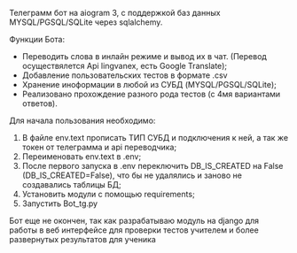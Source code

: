 Телеграмм бот на aiogram 3, с поддержкой баз данных MYSQL/PGSQL/SQLite через sqlalchemy.

Функции Бота:

* Переводить слова в инлайн режиме и вывод их в чат. (Перевод осуществялется Api lingvanex, есть Google Translate);
* Добавление пользовательских тестов в формате .csv
* Хранение иноформации в любой из СУБД (MYSQL/PGSQL/SQLite);
* Реализовано прохождение разного рода тестов (с 4мя вариантами ответов).


Для начала пользования необходимо:
1) В файле env.text прописать ТИП СУБД и подключения к ней, а так же токен от телеграмма и api переводчика;
2) Переименовать env.text в .env;
3) После первого запуска в .env переключить DB_IS_CREATED на False (DB_IS_CREATED=False),
что бы не удалялись и заново не создавались таблицы БД;
4) Установить модули с помощью requirements;
5) Запустить Bot_tg.py

Бот еще не окончен, так как разрабатываю модуль на django для работы в веб интерфейсе для проверки тестов учителем и более развернутых результатов для ученика